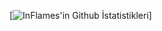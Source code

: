 [![InFlames'in Github İstatistikleri](https://github-readme-stats.vercel.app/api?username=InFlames513&&show_icons=true&title_color=ffffff&icon_color=bb2acf&text_color=daf7dc&bg_color=151515)]
